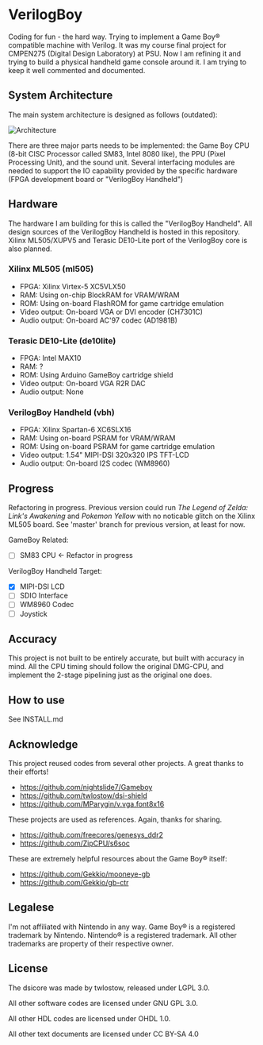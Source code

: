 VerilogBoy
==========

Coding for fun - the hard way. Trying to implement a Game Boy® compatible machine with Verilog. It was my course final project for CMPEN275 (Digital Design Laboratory) at PSU. Now I am refining it and trying to build a physical handheld game console around it. I am trying to keep it well commented and documented. 

## System Architecture

The main system architecture is designed as follows (outdated):

![Architecture](https://cdn.hackaday.io/images/6958041523363605244.jpg)

There are three major parts needs to be implemented: the Game Boy CPU (8-bit CISC Processor called SM83, Intel 8080 like), the PPU (Pixel Processing Unit), and the sound unit. Several interfacing modules are needed to support the IO capability provided by the specific hardware (FPGA development board or "VerilogBoy Handheld")

## Hardware

The hardware I am building for this is called the "VerilogBoy Handheld". All design sources of the VerilogBoy Handheld is hosted in this repository. Xilinx ML505/XUPV5 and Terasic DE10-Lite port of the VerilogBoy core is also planned. 

### Xilinx ML505 (ml505)

 - FPGA: Xilinx Virtex-5 XC5VLX50
 - RAM: Using on-chip BlockRAM for VRAM/WRAM
 - ROM: Using on-board FlashROM for game cartridge emulation
 - Video output: On-board VGA or DVI encoder (CH7301C)
 - Audio output: On-board AC'97 codec (AD1981B)

### Terasic DE10-Lite (de10lite)

 - FPGA: Intel MAX10
 - RAM: ?
 - ROM: Using Arduino GameBoy cartridge shield
 - Video output: On-board VGA R2R DAC
 - Audio output: None

### VerilogBoy Handheld (vbh)

 - FPGA: Xilinx Spartan-6 XC6SLX16
 - RAM: Using on-board PSRAM for VRAM/WRAM
 - ROM: Using on-board PSRAM for game cartridge emulation
 - Video output: 1.54" MIPI-DSI 320x320 IPS TFT-LCD
 - Audio output: On-board I2S codec (WM8960)

## Progress

Refactoring in progress. Previous version could run *The Legend of Zelda: Link's Awakening* and *Pokemon Yellow* with no noticable glitch on the Xilinx ML505 board. See 'master' branch for previous version, at least for now.

GameBoy Related:
 - [ ] SM83 CPU <- Refactor in progress

VerilogBoy Handheld Target:
 - [x] MIPI-DSI LCD
 - [ ] SDIO Interface
 - [ ] WM8960 Codec
 - [ ] Joystick

## Accuracy

This project is not built to be entirely accurate, but built with accuracy in mind. All the CPU timing should follow the original DMG-CPU, and implement the 2-stage pipelining just as the original one does.

## How to use

See INSTALL.md

## Acknowledge

This project reused codes from several other projects. A great thanks to their efforts!

 - https://github.com/nightslide7/Gameboy
 - https://github.com/twlostow/dsi-shield
 - https://github.com/MParygin/v.vga.font8x16

These projects are used as references. Again, thanks for sharing.

 - https://github.com/freecores/genesys_ddr2
 - https://github.com/ZipCPU/s6soc

These are extremely helpful resources about the Game Boy® itself:

 - https://github.com/Gekkio/mooneye-gb
 - https://github.com/Gekkio/gb-ctr

## Legalese

I'm not affiliated with Nintendo in any way. Game Boy® is a registered trademark by Nintendo. Nintendo® is a registered trademark. All other trademarks are property of their respective owner.

## License

The dsicore was made by twlostow, released under LGPL 3.0.

All other software codes are licensed under GNU GPL 3.0.

All other HDL codes are licensed under OHDL 1.0.

All other text documents are licensed under CC BY-SA 4.0
